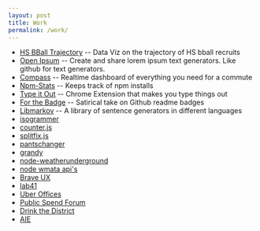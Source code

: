 ```yaml
---
layout: post
title: Work
permalink: /work/
---
```


* [HS BBall Trajectory](/hs-bball-trajectory/) -- Data Viz on the trajectory of HS bball recruits
* [Open Ipsum](https://openipsum.com) -- Create and share lorem ipsum text generators. Like github for text generators.
* [Compass](/compass/) -- Realtime dashboard of everything you need for a commute
* [Npm-Stats](https://github.com/jaxgeller/npm-stats) -- Keeps track of npm installs
* [Type it Out](https://chrome.google.com/webstore/detail/type-it-out/cakjfpgihbciegpnmholbaafghdbngjp) -- Chrome Extension that makes you type things out
* [For the Badge](/for-the-badge/) -- Satirical take on Github readme badges
* [Libmarkov](/libmarkov/) -- A library of sentence generators in different languages
* [isogrammer](https://isogrammer.com/)
* [counter.js](https://jaxgeller.com/projects/counter.js/)
* [splitfix.js](https://jaxgeller.com/projects/splitfix.js/)
* [pantschanger](https://pantschanger.com/)
* [grandy](https://grandy.io/)
* [node-weatherunderground](https://github.com/jaxgeller/node-weatherunderground/)
* [node wmata api's](https://github.com/jaxgeller/node-wmata-metro)
* [Brave UX](http://braveux.com/)
* [lab41](http://lab41.org/)
* [Uber Offices](http://uberoffices.com/)
* [Public Spend Forum](http://publicspendforum.net/)
* [Drink the District](http://drinkthedistrict.com/)
* [AIE](http://innovation.umd.edu)
